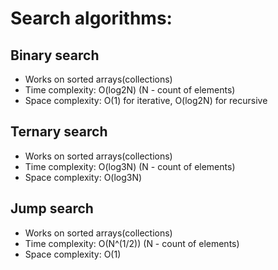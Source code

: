 # Search algorithms:

## Binary search
* Works on sorted arrays(collections)
* Time complexity: O(log2N) (N - count of elements)
* Space complexity: O(1) for iterative, O(log2N) for recursive

## Ternary search
* Works on sorted arrays(collections)
* Time complexity: O(log3N) (N - count of elements)
* Space complexity: O(log3N) 

## Jump search
* Works on sorted arrays(collections)
* Time complexity: O(N^(1/2)) (N - count of elements)
* Space complexity: O(1)  
